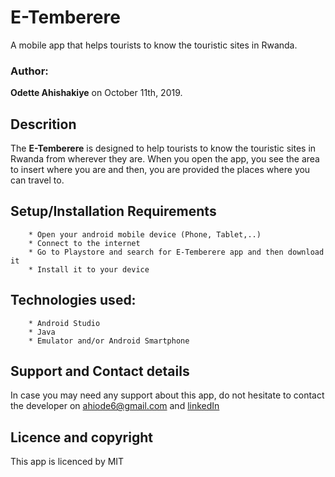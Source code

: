 # E-Temberere
A mobile app that helps tourists to know the touristic sites in Rwanda.

### Author:
**Odette Ahishakiye** on October 11th, 2019.

## Descrition
The **E-Temberere** is designed to help tourists to know the touristic sites in Rwanda from wherever they are.
When you open the app, you see the area to insert where you are and then, you  are provided the places where you can travel to.

## Setup/Installation Requirements
        * Open your android mobile device (Phone, Tablet,..)
        * Connect to the internet
        * Go to Playstore and search for E-Temberere app and then download it
        * Install it to your device

## Technologies used:
        * Android Studio
        * Java
        * Emulator and/or Android Smartphone

## Support and Contact details
In case you may need any support about this app, do not hesitate to contact the developer on ahiode6@gmail.com and
[linkedIn](https://www.linkedin.com/in/odette-ahishakiye-096a39188/)

## Licence and copyright
This app is licenced by MIT
